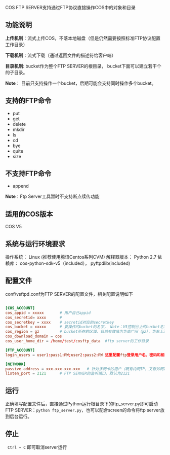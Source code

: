 COS FTP SERVER支持通过FTP协议直接操作COS中的对象和目录


功能说明
--------------------------------------------------------------

**上传机制**：流式上传COS，不落本地磁盘（但是仍然需要按照标准FTP协议配置工作目录）

**下载机制**：流式下载（通过返回文件的描述符给客户端）

**目录机制**: bucket作为整个FTP SERVER的根目录， bucket下面可以建立若干个的子目录。

**Note**：	目前只支持操作一个bucket，后期可能会支持同时操作多个bucket。


支持的FTP命令
-------------------------------------------------------------------------

- put
- get
- delete
- mkdir
- ls
- cd
- bye
- quite
- size


不支持FTP命令
----------------------------------------------------

- append

**Note**：Ftp Server工具暂时不支持断点续传功能


适用的COS版本
----------------------------------------------------
COS V5

系统与运行环境要求
----------------------------------------------------

操作系统： Linux (推荐使用腾讯Centos系列CVM)
解释器版本： Python 2.7
依赖库： cos-python-sdk-v5（included）， pyftpdlib(included)

配置文件
----------------------------------------------------

conf/vsftpd.conf为FTP SERVER的配置文件，相关配置说明如下

``` conf

[COS_ACCOUNT]
cos_appid = xxxxx		# 用户自己appid
cos_secretid= xxxx	    #
cos_secretkey = xxxx    # secretid对应的secretkey
cos_bucket = xxxxx		# 要操作的bucket的名字， Note：V5控制台上的bucket名字采用了bucketname-appid的命名，这里的只填写bucket_name
cos_region = gz			# bucket所在的区域，目前有效值为华南广州（gz），华东上海（sh），华北天津（tj）
cos_download_domain = cos
cos_user_home_dir = /home/test/cosftp_data	#ftp server的工作目录

[FTP_ACCOUNT]
login_users = user1:pass1:RW;user2:pass2:RW 这里配置ftp登录用户名、密码和相关的权限（格式为用户名：密码：读写权限，多个账户用分号分割）

[NETWORK]
passive_address = xxx.xxx.xxx.xxx	# 针对多网卡的用户（既有内网IP，又有外网IP），建议这里明确指定一个固定的IP地址。
listen_port = 2121		# FTP SERVER的监听端口，默认为2121

```

运行
------------------------------------------------------------

正确填写配置文件后，直接通过Python运行根目录下的ftp_server.py即可启动FTP SERVER：`python ftp_server.py`，也可以配合screen的命令将ftp server放到后台运行。


停止
-------------------------------------------------------------
` Ctrl + C` 即可取消server运行
